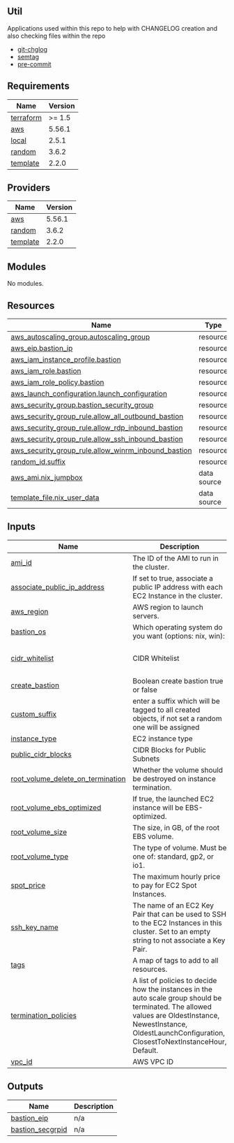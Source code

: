 ## Util
Applications used within this repo to help with CHANGELOG creation and also checking files within the repo

- [git-chglog](https://github.com/git-chglog/git-chglog)
- [semtag](https://github.com/pnikosis/semtag)
- [pre-commit](https://pre-commit.com/)

<!-- BEGINNING OF PRE-COMMIT-TERRAFORM DOCS HOOK -->
## Requirements

| Name | Version |
|------|---------|
| <a name="requirement_terraform"></a> [terraform](#requirement\_terraform) | >= 1.5 |
| <a name="requirement_aws"></a> [aws](#requirement\_aws) | 5.56.1 |
| <a name="requirement_local"></a> [local](#requirement\_local) | 2.5.1 |
| <a name="requirement_random"></a> [random](#requirement\_random) | 3.6.2 |
| <a name="requirement_template"></a> [template](#requirement\_template) | 2.2.0 |

## Providers

| Name | Version |
|------|---------|
| <a name="provider_aws"></a> [aws](#provider\_aws) | 5.56.1 |
| <a name="provider_random"></a> [random](#provider\_random) | 3.6.2 |
| <a name="provider_template"></a> [template](#provider\_template) | 2.2.0 |

## Modules

No modules.

## Resources

| Name | Type |
|------|------|
| [aws_autoscaling_group.autoscaling_group](https://registry.terraform.io/providers/hashicorp/aws/5.56.1/docs/resources/autoscaling_group) | resource |
| [aws_eip.bastion_ip](https://registry.terraform.io/providers/hashicorp/aws/5.56.1/docs/resources/eip) | resource |
| [aws_iam_instance_profile.bastion](https://registry.terraform.io/providers/hashicorp/aws/5.56.1/docs/resources/iam_instance_profile) | resource |
| [aws_iam_role.bastion](https://registry.terraform.io/providers/hashicorp/aws/5.56.1/docs/resources/iam_role) | resource |
| [aws_iam_role_policy.bastion](https://registry.terraform.io/providers/hashicorp/aws/5.56.1/docs/resources/iam_role_policy) | resource |
| [aws_launch_configuration.launch_configuration](https://registry.terraform.io/providers/hashicorp/aws/5.56.1/docs/resources/launch_configuration) | resource |
| [aws_security_group.bastion_security_group](https://registry.terraform.io/providers/hashicorp/aws/5.56.1/docs/resources/security_group) | resource |
| [aws_security_group_rule.allow_all_outbound_bastion](https://registry.terraform.io/providers/hashicorp/aws/5.56.1/docs/resources/security_group_rule) | resource |
| [aws_security_group_rule.allow_rdp_inbound_bastion](https://registry.terraform.io/providers/hashicorp/aws/5.56.1/docs/resources/security_group_rule) | resource |
| [aws_security_group_rule.allow_ssh_inbound_bastion](https://registry.terraform.io/providers/hashicorp/aws/5.56.1/docs/resources/security_group_rule) | resource |
| [aws_security_group_rule.allow_winrm_inbound_bastion](https://registry.terraform.io/providers/hashicorp/aws/5.56.1/docs/resources/security_group_rule) | resource |
| [random_id.suffix](https://registry.terraform.io/providers/hashicorp/random/3.6.2/docs/resources/id) | resource |
| [aws_ami.nix_jumpbox](https://registry.terraform.io/providers/hashicorp/aws/5.56.1/docs/data-sources/ami) | data source |
| [template_file.nix_user_data](https://registry.terraform.io/providers/hashicorp/template/2.2.0/docs/data-sources/file) | data source |

## Inputs

| Name | Description | Type | Default | Required |
|------|-------------|------|---------|:--------:|
| <a name="input_ami_id"></a> [ami\_id](#input\_ami\_id) | The ID of the AMI to run in the cluster. | `string` | `""` | no |
| <a name="input_associate_public_ip_address"></a> [associate\_public\_ip\_address](#input\_associate\_public\_ip\_address) | If set to true, associate a public IP address with each EC2 Instance in the cluster. | `bool` | `true` | no |
| <a name="input_aws_region"></a> [aws\_region](#input\_aws\_region) | AWS region to launch servers. | `string` | `""` | no |
| <a name="input_bastion_os"></a> [bastion\_os](#input\_bastion\_os) | Which operating system do you want (options: nix, win): | `string` | `"nix"` | no |
| <a name="input_cidr_whitelist"></a> [cidr\_whitelist](#input\_cidr\_whitelist) | CIDR Whitelist | `list(string)` | <pre>[<br>  "0.0.0.0/0"<br>]</pre> | no |
| <a name="input_create_bastion"></a> [create\_bastion](#input\_create\_bastion) | Boolean create bastion true or false | `bool` | `true` | no |
| <a name="input_custom_suffix"></a> [custom\_suffix](#input\_custom\_suffix) | enter a suffix which will be tagged to all created objects, if not set a random one will be assigned | `string` | `null` | no |
| <a name="input_instance_type"></a> [instance\_type](#input\_instance\_type) | EC2 instance type | `string` | `"t3.micro"` | no |
| <a name="input_public_cidr_blocks"></a> [public\_cidr\_blocks](#input\_public\_cidr\_blocks) | CIDR Blocks for Public Subnets | `list(string)` | `[]` | no |
| <a name="input_root_volume_delete_on_termination"></a> [root\_volume\_delete\_on\_termination](#input\_root\_volume\_delete\_on\_termination) | Whether the volume should be destroyed on instance termination. | `bool` | `true` | no |
| <a name="input_root_volume_ebs_optimized"></a> [root\_volume\_ebs\_optimized](#input\_root\_volume\_ebs\_optimized) | If true, the launched EC2 instance will be EBS-optimized. | `bool` | `false` | no |
| <a name="input_root_volume_size"></a> [root\_volume\_size](#input\_root\_volume\_size) | The size, in GB, of the root EBS volume. | `number` | `50` | no |
| <a name="input_root_volume_type"></a> [root\_volume\_type](#input\_root\_volume\_type) | The type of volume. Must be one of: standard, gp2, or io1. | `string` | `"standard"` | no |
| <a name="input_spot_price"></a> [spot\_price](#input\_spot\_price) | The maximum hourly price to pay for EC2 Spot Instances. | `number` | n/a | yes |
| <a name="input_ssh_key_name"></a> [ssh\_key\_name](#input\_ssh\_key\_name) | The name of an EC2 Key Pair that can be used to SSH to the EC2 Instances in this cluster. Set to an empty string to not associate a Key Pair. | `string` | `""` | no |
| <a name="input_tags"></a> [tags](#input\_tags) | A map of tags to add to all resources. | `map(string)` | `{}` | no |
| <a name="input_termination_policies"></a> [termination\_policies](#input\_termination\_policies) | A list of policies to decide how the instances in the auto scale group should be terminated. The allowed values are OldestInstance, NewestInstance, OldestLaunchConfiguration, ClosestToNextInstanceHour, Default. | `string` | `"Default"` | no |
| <a name="input_vpc_id"></a> [vpc\_id](#input\_vpc\_id) | AWS VPC ID | `string` | `""` | no |

## Outputs

| Name | Description |
|------|-------------|
| <a name="output_bastion_eip"></a> [bastion\_eip](#output\_bastion\_eip) | n/a |
| <a name="output_bastion_secgrpid"></a> [bastion\_secgrpid](#output\_bastion\_secgrpid) | n/a |
<!-- END OF PRE-COMMIT-TERRAFORM DOCS HOOK -->
